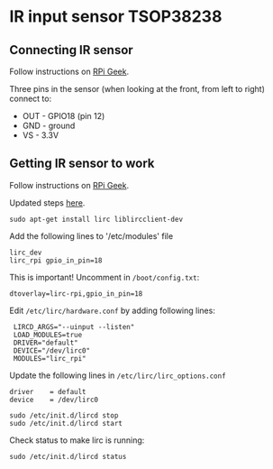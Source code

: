 # IR input sensor TSOP38238

## Connecting IR sensor

Follow instructions on [RPi Geek](http://www.raspberry-pi-geek.com/Archive/2014/03/Controlling-your-Pi-with-an-infrared-remote).

Three pins in the sensor (when looking at the front, from left to right) connect to:

 - OUT - GPIO18 (pin 12)
 - GND - ground
 - VS  - 3.3V
 
## Getting IR sensor to work

Follow instructions on [RPi Geek](http://www.raspberry-pi-geek.com/Archive/2014/03/Controlling-your-Pi-with-an-infrared-remote/(offset)/2).

Updated steps [here](https://gist.github.com/prasanthj/c15a5298eb682bde34961c322c95378b).

```
sudo apt-get install lirc liblircclient-dev
```

Add the following lines to '/etc/modules' file

```
lirc_dev
lirc_rpi gpio_in_pin=18
```

This is important! Uncomment in `/boot/config.txt`:
```
dtoverlay=lirc-rpi,gpio_in_pin=18
```


Edit `/etc/lirc/hardware.conf` by adding following lines:
```
 LIRCD_ARGS="--uinput --listen"
 LOAD_MODULES=true
 DRIVER="default"
 DEVICE="/dev/lirc0"
 MODULES="lirc_rpi"
```


Update the following lines in `/etc/lirc/lirc_options.conf`
```
driver    = default
device    = /dev/lirc0
```

```
sudo /etc/init.d/lircd stop
sudo /etc/init.d/lircd start
```

Check status to make lirc is running:
```
sudo /etc/init.d/lircd status
```
